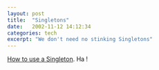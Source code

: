 ```yaml
---
layout: post
title:  "Singletons"
date:   2002-11-12 14:12:34
categories: tech
excerpt: "We don't need no stinking Singletons"
---
```

<a href="http://www.ondotnet.com/pub/a/dotnet/2002/11/11/singleton.html">How to use a Singleton</a>. Ha !

